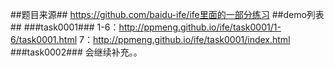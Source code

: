 ##题目来源##
https://github.com/baidu-ife/ife里面的一部分练习
##demo列表##
###task0001###
1-6：http://ppmeng.github.io/ife/task0001/1-6/task0001.html
7：http://ppmeng.github.io/ife/task0001/index.html
###task0002###
会继续补充。。
